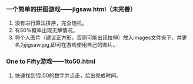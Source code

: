 ### 一个简单的拼图游戏——jigsaw.html（未完善）
1. 没有进行算法排序，完全随机。
2. 有50%概率出现无解情况。
3. 将个人图片（建议正方形，否则可能出现拉伸）放入images文件夹下，并更名为jigsaw.jpg,即可在游戏使用自己的图片。
### One to Fifty游戏——1to50.html
1. 快速找到1到50的数字并点击，给出完成时间。
